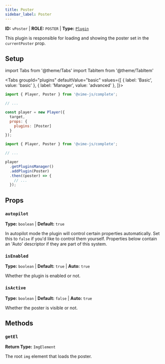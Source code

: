 ```yaml
---
title: Poster
sidebar_label: Poster
---
```


**ID:** `vPoster` | **ROLE:** `POSTER` | **Type:** [`Plugin`](../../complete/api/plugin.md)

This plugin is responsible for loading and showing the poster set in the `currentPoster` prop.

## Setup

import Tabs from '@theme/Tabs'
import TabItem from '@theme/TabItem'

<Tabs
  groupId="plugins"
  defaultValue="basic"
  values={[
  { label: 'Basic', value: 'basic' },
  { label: 'Manager', value: 'advanced' },
]}>

<TabItem value="basic">

```js
import { Player, Poster } from '@vime-js/complete';

// ...

const player = new Player({
  target,
  props: {
    plugins: [Poster]
  }
});
```

</TabItem>

<TabItem value="advanced">

```js
import { Player, Poster } from '@vime-js/complete';

// ...

player
  .getPluginsManager()
  .addPlugin(Poster)
  .then((poster) => {
    // ...
  });
```

</TabItem>

</Tabs>

## Props

### `autopilot`

**Type:** `boolean`  | **Default:** `true`

In autopilot mode the plugin will control certain properties automatically. Set this to `false` if you'd like to 
control them yourself. Properties below contain an 'Auto' descriptor if they are part of this system.

### `isEnabled`

**Type:** `boolean`  | **Default:** `true` | **Auto:** `true`

Whether the plugin is enabled or not.

### `isActive`

**Type:** `boolean`  | **Default:** `false` | **Auto:** `true`

Whether the poster is visible or not.

## Methods

### `getEl`

**Return Type:** `ImgElement`

The root `img` element that loads the poster.


